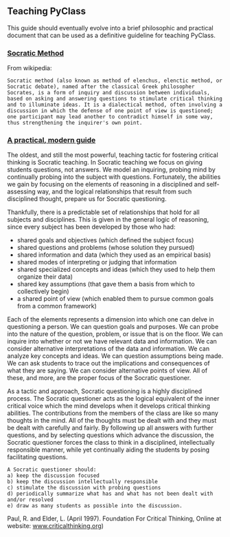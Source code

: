 
## Teaching PyClass

This guide should eventually evolve into a brief philosophic and practical document that can be used as a definitive guideline for teaching PyClass.


### [Socratic Method](https://en.wikipedia.org/wiki/Socratic_method)

From wikipedia:

```Socratic method (also known as method of elenchus, elenctic method, or Socratic debate), named after the classical Greek philosopher Socrates, is a form of inquiry and discussion between individuals, based on asking and answering questions to stimulate critical thinking and to illuminate ideas. It is a dialectical method, often involving a discussion in which the defense of one point of view is questioned; one participant may lead another to contradict himself in some way, thus strengthening the inquirer's own point.```


### [A practical, modern guide](http://www.criticalthinking.org/pages/socratic-teaching/606)


The oldest, and still the most powerful, teaching tactic for fostering critical thinking is Socratic teaching. In Socratic teaching we focus on giving students questions, not answers. We model an inquiring, probing mind by continually probing into the subject with questions. Fortunately, the abilities we gain by focusing on the elements of reasoning in a disciplined and self-assessing way, and the logical relationships that result from such disciplined thought, prepare us for Socratic questioning.

Thankfully, there is a predictable set of relationships that hold for all subjects and disciplines. This is given in the general logic of reasoning, since every subject has been developed by those who had:

* shared goals and objectives (which defined the subject focus)
* shared questions and problems (whose solution they pursued)
* shared information and data (which they used as an empirical basis)
* shared modes of interpreting or judging that information
* shared specialized concepts and ideas (which they used to help them organize their data)
* shared key assumptions (that gave them a basis from which to collectively begin)
* a shared point of view (which enabled them to pursue common goals from a common framework)

Each of the elements represents a dimension into which one can delve in questioning a person. We can question goals and purposes. We can probe into the nature of the question, problem, or issue that is on the floor. We can inquire into whether or not we have relevant data and information. We can consider alternative interpretations of the data and information. We can analyze key concepts and ideas. We can question assumptions being made. We can ask students to trace out the implications and consequences of what they are saying. We can consider alternative points of view. All of these, and more, are the proper focus of the Socratic questioner.

As a tactic and approach, Socratic questioning is a highly disciplined process. The Socratic questioner acts as the logical equivalent of the inner critical voice which the mind develops when it develops critical thinking abilities. The contributions from the members of the class are like so many thoughts in the mind. All of the thoughts must be dealt with and they must be dealt with carefully and fairly. By following up all answers with further questions, and by selecting questions which advance the discussion, the Socratic questioner forces the class to think in a disciplined, intellectually responsible manner, while yet continually aiding the students by posing facilitating questions.

```
A Socratic questioner should: 
a) keep the discussion focused
b) keep the discussion intellectually responsible
c) stimulate the discussion with probing questions
d) periodically summarize what has and what has not been dealt with and/or resolved
e) draw as many students as possible into the discussion.
```
Paul, R. and Elder, L. (April 1997). Foundation For Critical Thinking,
Online at website: www.criticalthinking.org)



